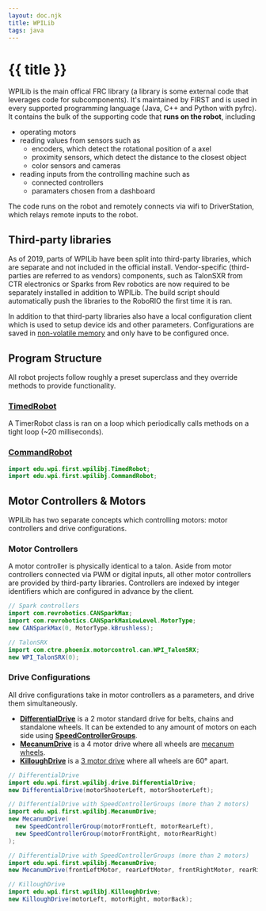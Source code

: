 ```yaml
---
layout: doc.njk
title: WPILib
tags: java
---
```

# {{ title }}

WPILib is the main offical FRC library (a library is some external code that leverages code for subcomponents). It's maintained by FIRST and is used in every supported programming language (Java, C++ and Python with pyfrc).
It contains the bulk of the supporting code that __runs on the robot__, including
- operating motors
- reading values from sensors such as
  - encoders, which detect the rotational position of a axel
  - proximity sensors, which detect the distance to the closest object
  - color sensors and cameras 
- reading inputs from the controlling machine such as
  - connected controllers
  - paramaters chosen from a dashboard

The code runs on the robot and remotely connects via wifi to DriverStation, which relays remote inputs to the robot.

## Third-party libraries
As of 2019, parts of WPILib have been split into third-party libraries, which are separate and not included in the official install. Vendor-specific (third-parties are referred to as vendors) components, such as TalonSXR from CTR electronics or Sparks from Rev robotics are now required to be separately installed in addition to WPILib. The build script should automatically push the libraries to the RoboRIO the first time it is ran.

In addition to that third-party libraries also have a local configuration client which is used to setup device ids and other parameters. Configurations are saved in [non-volatile memory](https://en.wikipedia.org/wiki/Non-volatile_memory) and only have to be configured once.

## Program Structure
All robot projects follow roughly a preset superclass and they override methods to provide functionality.

### [TimedRobot](https://first.wpi.edu/FRC/roborio/beta/docs/java/edu/wpi/first/wpilibj/TimedRobot.html)
A TimerRobot class is ran on a loop which periodically calls methods on a tight loop (~20 milliseconds).


### [CommandRobot](https://first.wpi.edu/FRC/roborio/beta/docs/java/edu/wpi/first/wpilibj/CommandRobot.html)

```java
import edu.wpi.first.wpilibj.TimedRobot;
import edu.wpi.first.wpilibj.CommandRobot;
```


## Motor Controllers & Motors
WPILib has two separate concepts which controlling motors: motor controllers and drive configurations.

### Motor Controllers
A motor controller is physically identical to a talon. Aside from motor controllers connected via PWM or digital inputs, all other motor controllers are provided by third-party libraries. Controllers are indexed by integer identifiers which are configured in advance by the client.

```java
// Spark controllers
import com.revrobotics.CANSparkMax;
import com.revrobotics.CANSparkMaxLowLevel.MotorType;
new CANSparkMax(0, MotorType.kBrushless);

// TalonSRX
import com.ctre.phoenix.motorcontrol.can.WPI_TalonSRX;
new WPI_TalonSRX(0);
```

### Drive Configurations
All drive configurations take in motor controllers as a parameters, and drive them simultaneously.
- **[DifferentialDrive](https://first.wpi.edu/FRC/roborio/beta/docs/java/edu/wpi/first/wpilibj/drive/DifferentialDrive.html)** is a 2 motor standard drive for belts, chains and standalone wheels. It can be extended to any amount of motors on each side using **[SpeedControllerGroups](https://first.wpi.edu/FRC/roborio/beta/docs/java/edu/wpi/first/wpilibj/SpeedControllerGroup.html)**.
- **[MecanumDrive](https://first.wpi.edu/FRC/roborio/beta/docs/java/edu/wpi/first/wpilibj/drive/MecanumDrive.html)** is a 4 motor drive where all wheels are [mecanum wheels](https://en.wikipedia.org/wiki/Mecanum_wheel).
- **[KilloughDrive](https://first.wpi.edu/FRC/roborio/beta/docs/java/edu/wpi/first/wpilibj/drive/KilloughDrive.html)** is a [3 motor drive](https://en.wikipedia.org/wiki/Killough_platform) where all wheels are 60&deg; apart.

```java
// DifferentialDrive
import edu.wpi.first.wpilibj.drive.DifferentialDrive;
new DifferentialDrive(motorShooterLeft, motorShooterLeft);

// DifferentialDrive with SpeedControllerGroups (more than 2 motors)
import edu.wpi.first.wpilibj.MecanumDrive;
new MecanumDrive(
  new SpeedControllerGroup(motorFrontLeft, motorRearLeft),
  new SpeedControllerGroup(motorFrontRight, motorRearRight)
);

// DifferentialDrive with SpeedControllerGroups (more than 2 motors)
import edu.wpi.first.wpilibj.MecanumDrive;
new MecanumDrive(frontLeftMotor, rearLeftMotor, frontRightMotor, rearRightMotor);

// KilloughDrive
import edu.wpi.first.wpilibj.KilloughDrive;
new KilloughDrive(motorLeft, motorRight, motorBack);
```


